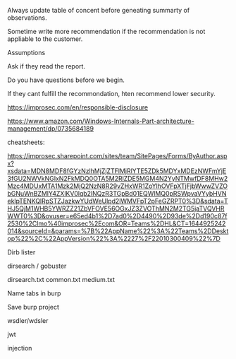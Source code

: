 



Always update table of concent before geneating summarty of observations.

Sometime write more recommendation if the recommendation is not appliable to the customer. 


Assumptions

Ask if they read the report.

Do you have questions before we begin. 

If they cant fulfill the recommondation, hten recommend lower security.

https://improsec.com/en/responsible-disclosure

https://www.amazon.com/Windows-Internals-Part-architecture-management/dp/0735684189

cheatsheets:

https://improsec.sharepoint.com/sites/team/SitePages/Forms/ByAuthor.aspx?xsdata=MDN8MDF8fGYzNzlhMjZjZTFlMjRlYTE5ZDk5MDYxMDEzNWFmYjE3fGU2NWVkNGIxN2FkMDQ0OTA5M2RlZDE5MGM4N2YyNTMwfDF8MHw2Mzc4MDUxMTA1Mzk2MjQ2NzN8R29vZHxWR1ZoYlhOVFpXTjFjbWwwZVZObGNuWnBZMlY4ZXlKV0lqb2lNQzR3TGpBd01EQWlMQ0pRSWpvaVYybHVNeklpTENKQlRpSTZJazkwYUdWeUlpd2lWMVFpT2pFeGZRPT0%3D&sdata=THJ5QjM1WHB5YWRZZ21ZbVFOVE56OGxJZ3ZVOThMN2M2TG5jaTVQVHRWWT0%3D&ovuser=e65ed4b1%2D7ad0%2D4490%2D93de%2Dd190c87f2530%2Clmo%40improsec%2Ecom&OR=Teams%2DHL&CT=1644925242014&sourceId=&params=%7B%22AppName%22%3A%22Teams%2DDesktop%22%2C%22AppVersion%22%3A%2227%2F22010300409%22%7D

Dirb lister

dirsearch / gobuster

dirsearch.txt
common.txt
medium.txt

Name tabs in burp

Save burp project

wsdler/wdsler 

jwt 

injection 

